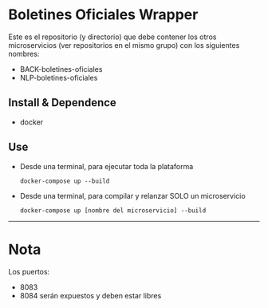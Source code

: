 Boletines Oficiales Wrapper
===
Este es el repositorio (y directorio) que debe contener los otros microservicios (ver repositorios en el mismo grupo) con los siguientes nombres:
- BACK-boletines-oficiales
- NLP-boletines-oficiales

## Install & Dependence
- docker

## Use
- Desde una terminal, para ejecutar toda la plataforma
  ```
  docker-compose up --build
  ```
- Desde una terminal, para compilar y relanzar SOLO un microservicio
  ```
  docker-compose up [nombre del microservicio] --build
  ```
  
---
# Nota
Los puertos:
- 8083
- 8084
serán expuestos y deben estar libres
